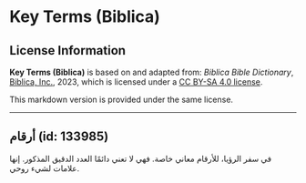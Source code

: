 # Key Terms (Biblica)

## License Information

**Key Terms (Biblica)** is based on and adapted from: _Biblica Bible Dictionary_, [Biblica, Inc.](https://www.biblica.com/), 2023, which is licensed under a [CC BY-SA 4.0 license](https://creativecommons.org/licenses/by-sa/4.0/legalcode.en).

This markdown version is provided under the same license.



--------------------------------

## أرقام (id: 133985)

في سفر الرؤيا، للأرقام معاني خاصة. فهي لا تعني دائمًا العدد الدقيق المذكور. إنها علامات لشيء روحي.


